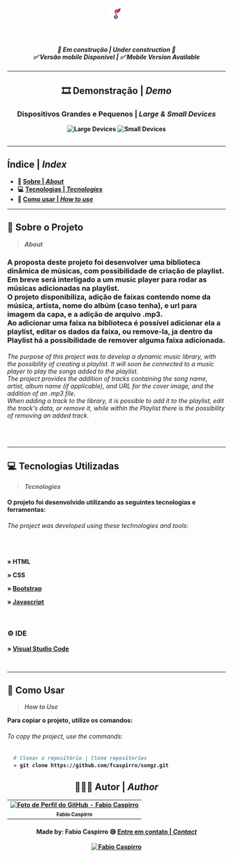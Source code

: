 ﻿<h3 align="center">
	<img height="35px" alt="Logo do Songz" title="logo Songz" src="/assets/github/logo.png"/>
</h3>
 
<p align="center">
 <img align="center" src=""/>
 </p>

<h5 align="center"> 
  <b>🚧 Em construção | <i>Under construction 🚧</i></b><br>
  <b>✅ Versão mobile Disponível | <i> ✅ Mobile Version Available</i></b>
</h5> 

---
  
 <h2 align="center"> 
  <b>🎞 Demonstração | <i>Demo</i>
</h2> 
 
 <h3 align="center"> 
  <b>Dispositivos Grandes e Pequenos | <i>Large & Small Devices</i>
</h3> 

 <div align="center">
   <img width="620px" alt="Large Devices" title="Large Devices" src="/assets/github/large-devices.gif"/> 
   <img align="top" width="250px" alt="Small Devices" title="Small Devices" src="/assets/github/small-devices.gif"/> 
 </div><br>
  
---
 
<h2 align="left"> 
  <b>Índice</b> | <i>Index</i>
</h2> 
  
- :book: [Sobre | <i>About</i>](#book-sobre-o-projeto)
- :computer: [Tecnologias | <i>Tecnologies</i>](#computer-tecnologias-utilizadas)
- :mag_right: [Como usar | <i>How to use</i>](#mag_right-como-usar)
  
---

## :book: Sobre o Projeto
><i>About</i> 

<h3>
A proposta deste projeto foi desenvolver uma biblioteca dinâmica de músicas, com possibilidade de criação de playlist. Em breve será interligado a um music player para rodar as músicas adicionadas na playlist.<br>
O projeto disponibiliza, adição de faixas contendo nome da música, artista, nome do albúm (caso tenha), e url para imagem da capa, e a adição de arquivo .mp3.<br>
Ao adicionar uma faixa na biblioteca é possível adicionar ela a playlist, editar os dados da faixa, ou remove-la, ja dentro da Playlist há a possibilidade de remover alguma faixa adicionada.<br>
</h3>

<em>
  <h6>
    The purpose of this project was to develop a dynamic music library, with the possibility of creating a playlist. It will soon be connected to a music player to play the songs added to the playlist.<br>
    The project provides the addition of tracks containing the song name, artist, album name (if applicable), and URL for the cover image, and the addition of an .mp3 file.<br>
    When adding a track to the library, it is possible to add it to the playlist, edit the track's data, or remove it, while within the Playlist there is the possibility of removing an added track.<br>
  </h6>
</em><br>

---

## :computer: Tecnologias Utilizadas
><i>Tecnologies</i> 
  
<h4>
O projeto foi desenvolvido utilizando as seguintes tecnologias e ferramentas:
</h4>

<em>
  <h6>
    The project was developed using these technologies and tools: <br><br><br>
  </h6>
</em>

<p>
» HTML
</p>
<p>
» CSS
</p>
</p>
  
 » [Bootstrap](https://getbootstrap.com/)
  
</p>
<p>
  
 » [Javascript](https://javascript.com)
  
</p><br>


### ⚙ IDE
  
<p>
  
 » [Visual Studio Code](https://code.visualstudio.com/)
  
<p><br>
 
---

## :mag_right: Como Usar
><i>How to Use</i> 
  
Para copiar o projeto, utilize os comandos:
 <em>
  <h6>
  To copy the project, use the commands:
  </h6>
</em>

```bash
  # Clonar o repositório | Clone repositories
  » git clone https://github.com/fcaspirro/songz.git
```

<div align="center">

## 👩🏻‍💻 Autor | <i>Author</i> <br>

  <table>
    <tr>
      <td align="center">
        <a href="https://github.com/fcaspirro">
          <img src="https://avatars.githubusercontent.com/u/89426460?v=4" width="100px;" title="Autor Fabio Caspirro" alt="Foto de Perfil do GitHub - Fabio Caspirro"/><br>
          <sub>
            <b>Fabio Caspirro</b>
          </sub>
        </a>
      </td>
    </tr>
  </table>
</div>
 
<h4 align="center">
Made by: Fabio Caspirro 😄 <a href="mailto:fabio_caspirro@hotmail.com">Entre em contato | <i>Contact</i></a>
</h4>
<p align="center">
  <a href="https://www.linkedin.com/in/fabio-caspirro/">
    <img alt="Fabio Caspirro" src="https://img.shields.io/badge/LinkedIn-Fabio_Caspirro-0e76a8?style=flat&logoColor=white&logo=linkedin">
  </a>
</p>
